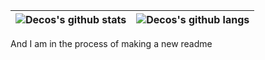 |![Decos's github stats](https://github-readme-stats.vercel.app/api?username=DecodingInspire9211&count_private=true&show_icons=true&theme=darcula)|![Decos's github langs](https://github-readme-stats.vercel.app/api/top-langs/?username=DecodingInspire9211&count_private=true&show_icons=true&theme=darcula)|
|:------------------------------------------------------------------------------------------------------------------------------------------------|--:|

And I am in the process of making a new readme
